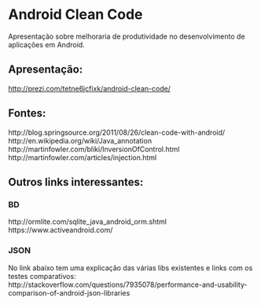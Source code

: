 Android Clean Code
=======================

Apresentação sobre melhoraria de produtividade no desenvolvimento de aplicações em Android.

<h2>Apresentação:</h2>

http://prezi.com/tetne6jcfixk/android-clean-code/

<h2>Fontes:</h2>
<p>
http://blog.springsource.org/2011/08/26/clean-code-with-android/
<br/>
http://en.wikipedia.org/wiki/Java_annotation
<br/>
http://martinfowler.com/bliki/InversionOfControl.html
<br/>
http://martinfowler.com/articles/injection.html
</p>

<h2>Outros links interessantes:</h2>
<h3>BD</h3>
<p>
http://ormlite.com/sqlite_java_android_orm.shtml
<br/>
https://www.activeandroid.com/
</p>
<h3>JSON</h3>
<p>
No link abaixo tem uma explicação das várias libs existentes e links com os testes comparativos:
<br/>
http://stackoverflow.com/questions/7935078/performance-and-usability-comparison-of-android-json-libraries
</p>
